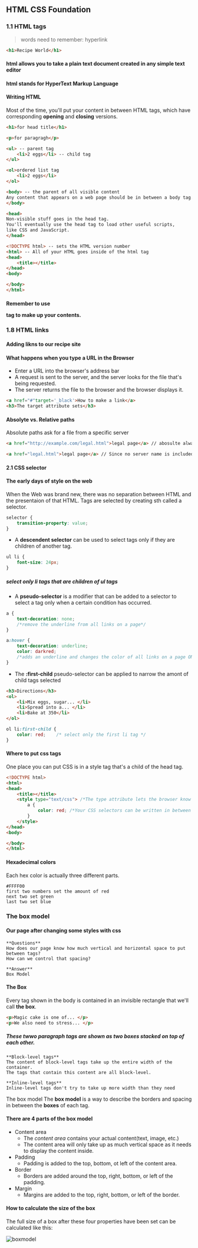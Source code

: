## HTML CSS Foundation
### 1.1 HTML tags
> words need to remember: hyperlink

~~~html
<h1>Recipe World</h1>
~~~
#### html allows you to take a plain text document created in any simple text editor
#### html stands for HyperText Markup Language

#### Writing HTML
Most of the time, you'll put your content in between HTML tags, which have corresponding   **opening**  and **closing** versions.

~~~html
<h1>for head title</h1>

<p>for paragragh</p>

<ul> -- parent tag
    <li>2 eggs</li> -- child tag
</ul>

<ol>ordered list tag
    <li>2 eggs</li>
</ol>

<body> -- the parent of all visible content
Any content that appears on a web page should be in between a body tag.
</body>

<head> 
Non-visible stuff goes in the head tag.
You'll eventually use the head tag to load other useful scripts,
like CSS and JavaScript.
</head>

<!DOCTYPE html> -- sets the HTML version number
<html> -- All of your HTML goes inside of the html tag
<head>
    <title></title>
</head>
<body>

</body>
</html>
~~~

#### Remember to use <p> tag to make up your contents.

### 1.8 HTML links

#### Adding likns to our recipe site

#### What happens when you type a URL in the Browser
* Enter a URL into the browser's address bar
* A request is sent to the server, and the server looks for the file that's being requested.
* The server returns the file to the browser and the browser displays it.

~~~html
<a href="#"target='_black'>How to make a link</a>
<h3>The target attribute sets</h3>
~~~

#### Absolyte vs. Relative paths
Absolute paths ask for a file from a specific server

~~~html
<a href="http://example.com/legal.html">legal page</a> // abosulte always includes the protocol and server, which need to always be used when linking to pages that are located on another site/server.

<a href="legal.html">legal page</a> // Since no server name is included, the browser assumes you mean the same server that your page is on.
~~~

#### 2.1 CSS selector

#### The early days of style on the web
When the Web was brand new, there was no separation between HTML and the presentaion of that HTML.
Tags are selected by creating sth called a selector.

~~~css
selector {
    transition-property: value;
}
~~~

* A **descendent selector** can be used to select tags only if they are children of another tag.

~~~css
ul li {
    font-size: 24px;
}
~~~
##### select only li tags that are children of ul tags

* A **pseudo-selector** is a modifier that can be added to a selector to select a tag only when a certain condition has occurred.

~~~css
a {
    text-decoration: none; 
    /*remove the underline from all links on a page*/
}

a:hover {
    text-decoration: underline;
    color: darkred;
    /*adds an underline and changes the color of all links on a page ONLY when the mouse is over the link*/
}
~~~

* The **:first-child** pseudo-selector can be applied to narrow the amont of child tags selected

~~~html
<h3>Directions</h3>
<ol>
    <li>Mix eggs, sugar... </li>
    <li>Spread into a... </li>
    <li>Bake at 350</li>
</ol>
~~~

~~~css
ol li:first-child {
    color: red;    /* select only the first li tag */
}
~~~


#### Where to put css tags
One place you can put CSS is in a style tag that's a child of the head tag.

~~~html
<!DOCTYPE html>
<html>
<head>
    <title></title>
    <style type="text/css"> /*The type attribute lets the browser know that css is coming*/
        a {
            color: red; /*Your CSS selectors can be written in between the style opening and closing tags*/
        }
    </style>
</head>
<body>

</body>
</html>
~~~

#### Hexadecimal colors
Each hex color is actually three different parts.

```
#FFFF00
first two numbers set the amount of red
next two set green
last two set blue
```


### The box model
#### Our page after changing some styles with css

```
**Questions** 
How does our page know how much vertical and horizontal space to put between tags?
How can we control that spacing?
```

```
**Answer**
Box Model
```

#### The Box
Every tag shown in the body is contained in an invisible rectangle that we'll call **the box**.

~~~html
<p>Magic cake is one of... </p>
<p>We also need to stress... </p>
~~~

##### These twwo paragraph tags are shown as two boxes stacked on top of each other.

```
**Block-level tags**
The content of block-level tags take up the entire width of the container.
The tags that contain this content are all block-level.
```

```
**Inline-level tags**
Inline-level tags don't try to take up more width than they need
```

The box model
The **box model** is a way to describe the borders and spacing in between the **boxes** of each tag.

#### There are 4 parts of the box model
* Content area
    - The *content area* contains your actual content(text, image, etc.)
    - The content area will only take up as much vertical space as it needs to display the content inside.
* Padding
    - Padding is added to the top, bottom, ot left of the content area.
* Border
    - Borders are added around the top, right, bottom, or left of the padding.
* Margin
    - Margins are added to the top, right, bottom, or left of the border.

#### How to calculate the size of the box
The full size of a box after these four properties have been set can be calculated like this:

![boxmodel][boxmodel]

[boxmodel]:https://cl.ly/3H3y2K2w383l